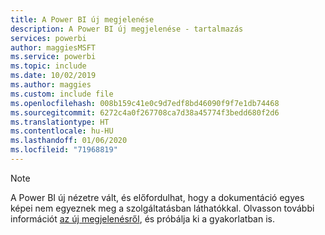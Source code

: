 ```yaml
---
title: A Power BI új megjelenése
description: A Power BI új megjelenése - tartalmazás
services: powerbi
author: maggiesMSFT
ms.service: powerbi
ms.topic: include
ms.date: 10/02/2019
ms.author: maggies
ms.custom: include file
ms.openlocfilehash: 008b159c41e0c9d7edf8bd46090f9f7e1db74468
ms.sourcegitcommit: 6272c4a0f267708ca7d38a45774f3bedd680f2d6
ms.translationtype: HT
ms.contentlocale: hu-HU
ms.lasthandoff: 01/06/2020
ms.locfileid: "71968819"
---
```

> [!NOTE]
> A Power BI új nézetre vált, és előfordulhat, hogy a dokumentáció egyes képei nem egyeznek meg a szolgáltatásban láthatókkal. Olvasson további információt [az új megjelenésről](../service-new-look.md), és próbálja ki a gyakorlatban is.
